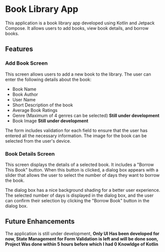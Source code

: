 # Book Library App

This application is a book library app developed using Kotlin and Jetpack Compose. It allows users to add books, view book details, and borrow books.

## Features

### Add Book Screen

This screen allows users to add a new book to the library. The user can enter the following details about the book:

- Book Name
- Book Author
- User Name
- Short Description of the book
- Average Book Ratings
- Genre (Maximum of 4 genres can be selected) **Still under development**
- Book Image **Still under development**

The form includes validation for each field to ensure that the user has entered all the necessary information. The image for the book can be selected from the user's device.

### Book Details Screen

This screen displays the details of a selected book. It includes a "Borrow This Book" button. When this button is clicked, a dialog box appears with a slider that allows the user to select the number of days they want to borrow the book.

The dialog box has a nice background shading for a better user experience. The selected number of days is displayed in the dialog box, and the user can confirm their selection by clicking the "Borrow Book" button in the dialog box.

## Future Enhancements

The application is still under development, **Only UI Has been developed for now, State Management for Form Validation is left and will be done soon, Project Was done within 5 hours before which I had 0 Knowldge of Kotlin**